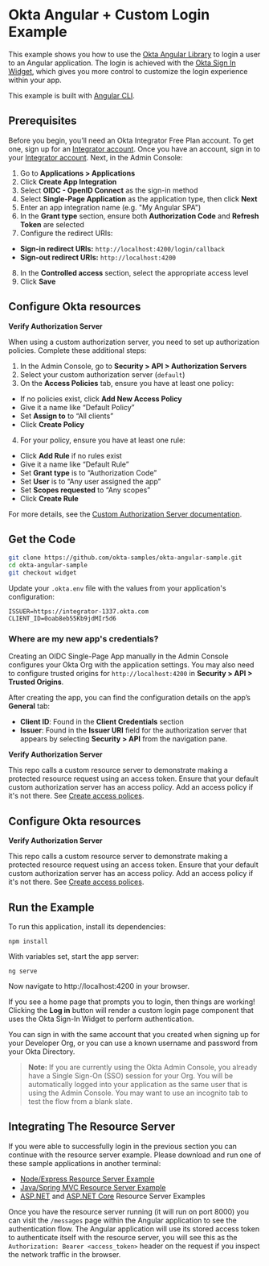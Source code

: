 # Okta Angular + Custom Login Example

This example shows you how to use the [Okta Angular Library][] to login a user to an Angular application. The login is achieved with the [Okta Sign In Widget][], which gives you more control to customize the login experience within your app.

This example is built with [Angular CLI][].

## Prerequisites

Before you begin, you’ll need an Okta Integrator Free Plan account. To get one, sign up for an [Integrator account](https://developer.okta.com/login). Once you have an account, sign in to your [Integrator account](https://developer.okta.com/login). Next, in the Admin Console:

1. Go to **Applications > Applications**
2. Click **Create App Integration**
3. Select **OIDC - OpenID Connect** as the sign-in method
4. Select **Single-Page Application** as the application type, then click **Next**
5. Enter an app integration name (e.g. "My Angular SPA")
6. In the **Grant type** section, ensure both **Authorization Code** and **Refresh Token** are selected
7. Configure the redirect URIs:
- **Sign-in redirect URIs:** `http://localhost:4200/login/callback`
- **Sign-out redirect URIs:** `http://localhost:4200`
8. In the **Controlled access** section, select the appropriate access level
9. Click **Save**

## Configure Okta resources

**Verify Authorization Server**

When using a custom authorization server, you need to set up authorization policies. Complete these additional steps:

1. In the Admin Console, go to **Security > API > Authorization Servers**
2. Select your custom authorization server (`default`)
3. On the **Access Policies** tab, ensure you have at least one policy:
  - If no policies exist, click **Add New Access Policy**
  - Give it a name like “Default Policy”
  - Set **Assign to** to “All clients”
  - Click **Create Policy**
4. For your policy, ensure you have at least one rule:
  - Click **Add Rule** if no rules exist
  - Give it a name like “Default Rule”
  - Set **Grant type** is to “Authorization Code”
  - Set **User** is to “Any user assigned the app”
  - Set **Scopes requested** to “Any scopes”
  - Click **Create Rule**

For more details, see the [Custom Authorization Server documentation](https://developer.okta.com/docs/concepts/auth-servers/#custom-authorization-server).

## Get the Code

```bash
git clone https://github.com/okta-samples/okta-angular-sample.git
cd okta-angular-sample
git checkout widget
```

Update your `.okta.env` file with the values from your application's configuration:

```text
ISSUER=https://integrator-1337.okta.com
CLIENT_ID=0oab8eb55Kb9jdMIr5d6
```

### Where are my new app's credentials?

Creating an OIDC Single-Page App manually in the Admin Console configures your Okta Org with the application settings. You may also need to configure trusted origins for `http://localhost:4200` in **Security > API > Trusted Origins**.

After creating the app, you can find the configuration details on the app’s **General** tab:
- **Client ID**: Found in the **Client Credentials** section
- **Issuer**: Found in the **Issuer URI** field for the authorization server that appears by selecting **Security > API** from the navigation pane.


**Verify Authorization Server**

This repo calls a custom resource server to demonstrate making a protected resource request using an access token. Ensure that your default custom authorization server has an access policy. Add an access policy if it's not there. See [Create access polices](https://help.okta.com/okta_help.htm?type=oie&id=ext-create-access-policies).


## Configure Okta resources

**Verify Authorization Server**

This repo calls a custom resource server to demonstrate making a protected resource request using an access token. Ensure that your default custom authorization server has an access policy. Add an access policy if it's not there. See [Create access polices](https://help.okta.com/okta_help.htm?type=oie&id=ext-create-access-policies).

## Run the Example

To run this application, install its dependencies:

```
npm install
```

With variables set, start the app server:

```
ng serve
```

Now navigate to http://localhost:4200 in your browser.

If you see a home page that prompts you to login, then things are working!  Clicking the **Log in** button will render a custom login page component that uses the Okta Sign-In Widget to perform authentication.

You can sign in with the same account that you created when signing up for your Developer Org, or you can use a known username and password from your Okta Directory.

> **Note:** If you are currently using the Okta Admin Console, you already have a Single Sign-On (SSO) session for your Org. You will be automatically logged into your application as the same user that is using the Admin Console. You may want to use an incognito tab to test the flow from a blank slate.

## Integrating The Resource Server

If you were able to successfully login in the previous section you can continue with the resource server example. Please download and run one of these sample applications in another terminal:

* [Node/Express Resource Server Example](https://github.com/okta/samples-nodejs-express-4/tree/master/resource-server)
* [Java/Spring MVC Resource Server Example](https://github.com/okta/samples-java-spring/tree/master/resource-server)
* [ASP.NET](https://github.com/okta/samples-aspnet/tree/master/resource-server) and [ASP.NET Core](https://github.com/okta/samples-aspnetcore/tree/master/samples-aspnetcore-3x/resource-server) Resource Server Examples

Once you have the resource server running (it will run on port 8000) you can visit the `/messages` page within the Angular application to see the authentication flow. The Angular application will use its stored access token to authenticate itself with the resource server, you will see this as the `Authorization: Bearer <access_token>` header on the request if you inspect the network traffic in the browser.

[Angular CLI]: https://cli.angular.io/
[Okta Angular Library]: https://github.com/okta/okta-oidc-js/tree/master/packages/okta-angular
[PKCE Flow]: https://developer.okta.com/docs/guides/implement-auth-code-pkce
[OIDC SPA Setup Instructions]: https://developer.okta.com/docs/guides/sign-into-spa/angular/before-you-begin
[Okta Sign In Widget]: https://github.com/okta/okta-signin-widget
